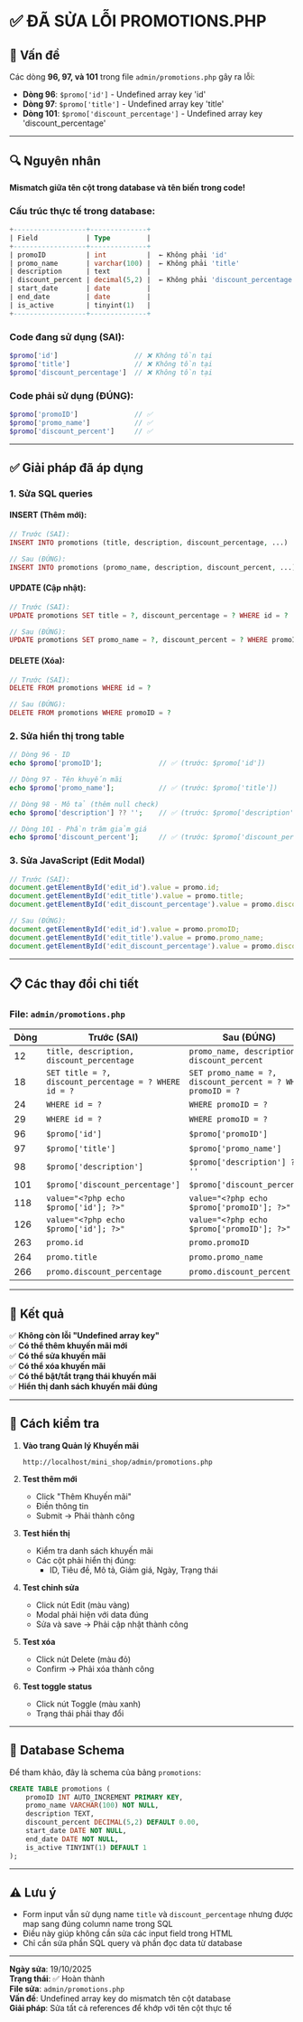 # ✅ ĐÃ SỬA LỖI PROMOTIONS.PHP

## 🐛 Vấn đề

Các dòng **96, 97, và 101** trong file `admin/promotions.php` gây ra lỗi:
- **Dòng 96**: `$promo['id']` - Undefined array key 'id'
- **Dòng 97**: `$promo['title']` - Undefined array key 'title'  
- **Dòng 101**: `$promo['discount_percentage']` - Undefined array key 'discount_percentage'

---

## 🔍 Nguyên nhân

**Mismatch giữa tên cột trong database và tên biến trong code!**

### Cấu trúc thực tế trong database:
```sql
+------------------+--------------+
| Field            | Type         |
+------------------+--------------+
| promoID          | int          |  ← Không phải 'id'
| promo_name       | varchar(100) |  ← Không phải 'title'
| description      | text         |
| discount_percent | decimal(5,2) |  ← Không phải 'discount_percentage'
| start_date       | date         |
| end_date         | date         |
| is_active        | tinyint(1)   |
+------------------+--------------+
```

### Code đang sử dụng (SAI):
```php
$promo['id']                   // ❌ Không tồn tại
$promo['title']                // ❌ Không tồn tại
$promo['discount_percentage']  // ❌ Không tồn tại
```

### Code phải sử dụng (ĐÚNG):
```php
$promo['promoID']              // ✅ 
$promo['promo_name']           // ✅
$promo['discount_percent']     // ✅
```

---

## ✅ Giải pháp đã áp dụng

### 1. **Sửa SQL queries**

#### INSERT (Thêm mới):
```php
// Trước (SAI):
INSERT INTO promotions (title, description, discount_percentage, ...) 

// Sau (ĐÚNG):
INSERT INTO promotions (promo_name, description, discount_percent, ...)
```

#### UPDATE (Cập nhật):
```php
// Trước (SAI):
UPDATE promotions SET title = ?, discount_percentage = ? WHERE id = ?

// Sau (ĐÚNG):
UPDATE promotions SET promo_name = ?, discount_percent = ? WHERE promoID = ?
```

#### DELETE (Xóa):
```php
// Trước (SAI):
DELETE FROM promotions WHERE id = ?

// Sau (ĐÚNG):
DELETE FROM promotions WHERE promoID = ?
```

### 2. **Sửa hiển thị trong table**

```php
// Dòng 96 - ID
echo $promo['promoID'];              // ✅ (trước: $promo['id'])

// Dòng 97 - Tên khuyến mãi
echo $promo['promo_name'];           // ✅ (trước: $promo['title'])

// Dòng 98 - Mô tả (thêm null check)
echo $promo['description'] ?? '';    // ✅ (trước: $promo['description'])

// Dòng 101 - Phần trăm giảm giá
echo $promo['discount_percent'];     // ✅ (trước: $promo['discount_percentage'])
```

### 3. **Sửa JavaScript (Edit Modal)**

```javascript
// Trước (SAI):
document.getElementById('edit_id').value = promo.id;
document.getElementById('edit_title').value = promo.title;
document.getElementById('edit_discount_percentage').value = promo.discount_percentage;

// Sau (ĐÚNG):
document.getElementById('edit_id').value = promo.promoID;
document.getElementById('edit_title').value = promo.promo_name;
document.getElementById('edit_discount_percentage').value = promo.discount_percent;
```

---

## 📋 Các thay đổi chi tiết

### File: `admin/promotions.php`

| Dòng | Trước (SAI) | Sau (ĐÚNG) |
|------|-------------|------------|
| 12 | `title, description, discount_percentage` | `promo_name, description, discount_percent` |
| 18 | `SET title = ?, discount_percentage = ? WHERE id = ?` | `SET promo_name = ?, discount_percent = ? WHERE promoID = ?` |
| 24 | `WHERE id = ?` | `WHERE promoID = ?` |
| 29 | `WHERE id = ?` | `WHERE promoID = ?` |
| 96 | `$promo['id']` | `$promo['promoID']` |
| 97 | `$promo['title']` | `$promo['promo_name']` |
| 98 | `$promo['description']` | `$promo['description'] ?? ''` |
| 101 | `$promo['discount_percentage']` | `$promo['discount_percent']` |
| 118 | `value="<?php echo $promo['id']; ?>"` | `value="<?php echo $promo['promoID']; ?>"` |
| 126 | `value="<?php echo $promo['id']; ?>"` | `value="<?php echo $promo['promoID']; ?>"` |
| 263 | `promo.id` | `promo.promoID` |
| 264 | `promo.title` | `promo.promo_name` |
| 266 | `promo.discount_percentage` | `promo.discount_percent` |

---

## 🎯 Kết quả

✅ **Không còn lỗi "Undefined array key"**  
✅ **Có thể thêm khuyến mãi mới**  
✅ **Có thể sửa khuyến mãi**  
✅ **Có thể xóa khuyến mãi**  
✅ **Có thể bật/tắt trạng thái khuyến mãi**  
✅ **Hiển thị danh sách khuyến mãi đúng**

---

## 🧪 Cách kiểm tra

1. **Vào trang Quản lý Khuyến mãi**
   ```
   http://localhost/mini_shop/admin/promotions.php
   ```

2. **Test thêm mới**
   - Click "Thêm Khuyến mãi"
   - Điền thông tin
   - Submit → Phải thành công

3. **Test hiển thị**
   - Kiểm tra danh sách khuyến mãi
   - Các cột phải hiển thị đúng:
     - ID, Tiêu đề, Mô tả, Giảm giá, Ngày, Trạng thái

4. **Test chỉnh sửa**
   - Click nút Edit (màu vàng)
   - Modal phải hiện với data đúng
   - Sửa và save → Phải cập nhật thành công

5. **Test xóa**
   - Click nút Delete (màu đỏ)
   - Confirm → Phải xóa thành công

6. **Test toggle status**
   - Click nút Toggle (màu xanh)
   - Trạng thái phải thay đổi

---

## 📝 Database Schema

Để tham khảo, đây là schema của bảng `promotions`:

```sql
CREATE TABLE promotions (
    promoID INT AUTO_INCREMENT PRIMARY KEY,
    promo_name VARCHAR(100) NOT NULL,
    description TEXT,
    discount_percent DECIMAL(5,2) DEFAULT 0.00,
    start_date DATE NOT NULL,
    end_date DATE NOT NULL,
    is_active TINYINT(1) DEFAULT 1
);
```

---

## ⚠️ Lưu ý

- Form input vẫn sử dụng name `title` và `discount_percentage` nhưng được map sang đúng column name trong SQL
- Điều này giúp không cần sửa các input field trong HTML
- Chỉ cần sửa phần SQL query và phần đọc data từ database

---

**Ngày sửa**: 19/10/2025  
**Trạng thái**: ✅ Hoàn thành  
**File sửa**: `admin/promotions.php`  
**Vấn đề**: Undefined array key do mismatch tên cột database  
**Giải pháp**: Sửa tất cả references để khớp với tên cột thực tế
